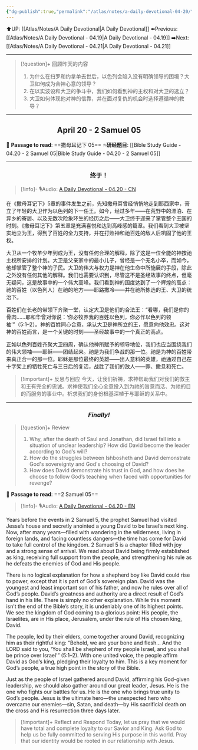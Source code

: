 ```yaml
---
{"dg-publish":true,"permalink":"/atlas/notes/a-daily-devotional-04-20/"}
---
```


 ⬆️UP: [[Atlas/Notes/A Daily Devotional\|A Daily Devotional]]
⬅️Previous: [[Atlas/Notes/A Daily Devotional - 04.19\|A Daily Devotional - 04.19]]
➡️Next: [[Atlas/Notes/A Daily Devotional - 04.21\|A Daily Devotional - 04.21]]

---

> [!question]+ 回顾昨天的内容
> 1. 为什么在扫罗和约拿单去世后，以色列会陷入没有明确领导的困境？大卫如何成为合神心意的领导？
> 2. 在以实波设和大卫的争斗中，我们如何看到神的主权和对大卫的选立？
> 3. 大卫如何体现他对神的信靠，并在面对复仇的机会时选择遵循神的教导？


---
## <center>April 20 -  2 Samuel 05</center>

📖 **Passage to read**: ==撒母耳记下 05==
⭐**研经题目**: [[Bible Study Guide - 04.20 - 2 Samuel 05\|Bible Study Guide - 04.20 - 2 Samuel 05]]

---
### <center>终于！</center>

> [!info]- 🎙️Audio: [A Daily Devotional - 04.20 - CN]()

在《撒母耳记下》5章的事件发生之前，先知撒母耳曾经悄悄地走到耶西家中，膏立了年轻的大卫作为以色列的下一任王。如今，经过多年——在荒野中的漂泊、在异乡的寄居、以及无数次险象环生的经历之后——大卫终于迎来了掌管整个王国的时刻。《撒母耳记下》第五章是充满喜悦和达到高峰感的篇章。我们看到大卫被坚实地立为王，得到了百姓的全力支持，并在打败神和祂百姓的敌人后巩固了他的王权。

大卫从一个牧羊少年到成为王，没有任何合理的解释，除了这是一位全能的神按祂主权所安排的计划。大卫是父亲家中的最小儿子，曾经是一个无名小卒，而如今，他却掌管了整个神的子民。大卫的伟大与权力是神在他生命中所施展的手段，除此之外没有任何其他的解释。我们也需要认识到，尽管这不是圣经故事的终点，但毫无疑问，这是故事中的一个伟大高峰。我们看到神的国度达到了一个辉煌的高点：祂的百姓（以色列人）在祂的地方——耶路撒冷——并在祂所拣选的王、大卫的统治下。

百姓们在长老的带领下齐聚一堂，认定大卫是他们的合法王：“看哪，我们是你的骨肉……耶和华曾对你说：‘你必牧养我的百姓以色列，你必作以色列的领袖’”（5:1–2）。神的百姓同心合意，承认大卫是神所立的王，愿意向他效忠。这对神的百姓而言，是一个关键的时刻——圣经故事中的一个真正的高点。

正如以色列百姓齐聚大卫四周，确认他神所赋予的领导地位，我们也应当围绕我们的伟大领袖——耶稣——团结起来。祂是为我们争战的那一位。祂是为神的百姓带来真正合一的那一位。耶稣是那位最终的英雄——出人意料的英雄，祂通过自己在十字架上的牺牲死亡与三日后的复活，战胜了我们的敌人——罪、撒旦和死亡。

> [!important]+ 反思与回应
今天，让我们祈祷，求神帮助我们对我们的救主和王有完全的忠诚。求神使我们全心全意投入到为祂的旨意而活、为祂的目的而服务的事业中。祈求我们的身份根基深植于与耶稣的关系中。


---
### <center>*Finally!*</center>

> [!question]+ Review
> 1. ⁠Why, after the death of Saul and Jonathan, did Israel fall into a situation of unclear leadership? How did David become the leader according to God’s will?
> 2. ⁠How do the struggles between Ishbosheth and David demonstrate God's sovereignty and God's choosing of David?
> 3. How does David demonstrate his trust in God, and how does he choose to follow God’s teaching when faced with opportunities for revenge?

📖 **Passage to read**: ==2 Samuel 05==

> [!info]- 🎙️Audio: [A Daily Devotional - 04.20 - EN]()  


Years before the events in 2 Samuel 5, the prophet Samuel had visited Jesse’s house and secretly anointed a young David to be Israel’s next king. Now, after many years—filled with wandering in the wilderness, living in foreign lands, and facing countless dangers—the time has come for David to take full control of the kingdom. 2 Samuel 5 is a chapter filled with joy and a strong sense of arrival. We read about David being firmly established as king, receiving full support from the people, and strengthening his rule as he defeats the enemies of God and His people.

There is no logical explanation for how a shepherd boy like David could rise to power, except that it is part of God’s sovereign plan. David was the youngest and least important son of his father, and now he rules over all of God’s people. David’s greatness and authority are a direct result of God’s hand in his life. There is simply no other explanation. While this moment isn’t the end of the Bible’s story, it is undeniably one of its highest points. We see the kingdom of God coming to a glorious point: His people, the Israelites, are in His place, Jerusalem, under the rule of His chosen king, David.

The people, led by their elders, come together around David, recognizing him as their rightful king: “Behold, we are your bone and flesh... And the LORD said to you, ‘You shall be shepherd of my people Israel, and you shall be prince over Israel’” (5:1–2). With one united voice, the people affirm David as God’s king, pledging their loyalty to him. This is a key moment for God’s people, a true high point in the story of the Bible.

Just as the people of Israel gathered around David, affirming his God-given leadership, we should also gather around our great leader, Jesus. He is the one who fights our battles for us. He is the one who brings true unity to God’s people. Jesus is the ultimate hero—the unexpected hero who overcame our enemies—sin, Satan, and death—by His sacrificial death on the cross and His resurrection three days later.

> [!important]+ Reflect and Respond
Today, let us pray that we would have total and complete loyalty to our Savior and King. Ask God to help us be fully committed to serving His purpose in this world. Pray that our identity would be rooted in our relationship with Jesus.




 


































